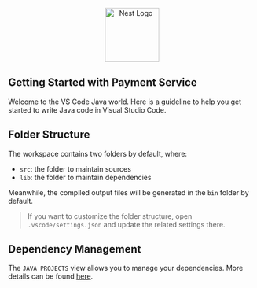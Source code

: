 <p align="center">
  <a href="http://nestjs.com/" target="blank"><img src="https://www.svgrepo.com/download/452234/java.svg" height="110" alt="Nest Logo" /></a>
</p>

## Getting Started with Payment Service

Welcome to the VS Code Java world. Here is a guideline to help you get started to write Java code in Visual Studio Code.

## Folder Structure

The workspace contains two folders by default, where:

- `src`: the folder to maintain sources
- `lib`: the folder to maintain dependencies

Meanwhile, the compiled output files will be generated in the `bin` folder by default.

> If you want to customize the folder structure, open `.vscode/settings.json` and update the related settings there.

## Dependency Management

The `JAVA PROJECTS` view allows you to manage your dependencies. More details can be found [here](https://github.com/microsoft/vscode-java-dependency#manage-dependencies).
